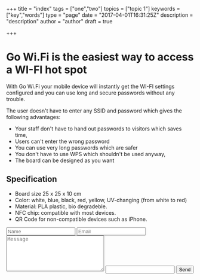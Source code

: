 +++
title = "index"
tags = ["one","two"]
topics = ["topic 1"]
keywords = ["key","words"]
type = "page"
date = "2017-04-01T16:31:25Z"
description = "description"
author = "author"
draft = true

+++
# Go Wi.Fi is the easiest way to access a WI-FI hot spot
With Go Wi.Fi your mobile device will instantly get the WI-FI settings configured and you can use long and secure passwords without any trouble.

The user doesn't have to enter any SSID and password which gives the following advantages:

 - Your staff don't have to hand out passwords to visitors which saves time,
 - Users can't enter the wrong password
 - You can use very long passwords which are safer
 - You don't have to use WPS which shouldn't be used anyway,
 - The board can be designed as you want
 
## Specification

- Board size 25 x 25 x 10 cm
- Color: white, blue, black, red, yellow,  UV-changing (from white to red)
- Material: PLA plastic, bio degradeble.
- NFC chip: compatible with most devices.
- QR Code for non-compatible devices such as iPhone.

<form id="contact-form" action="//formspree.io/ulf.e.sv@gmail.com" method="post">
	<input type="text" name="Name" placeholder="Name" required>
	<input type="email" name="Email" placeholder="Email" required>
	<textarea name="Message" cols="30" rows="6" placeholder="Message" required></textarea>
	<!-- CONFIG -->
	<input class="is-hidden" type="text" name="_gotcha">
	<input type="hidden" name="_subject" value="Subject">
	<input type="hidden" name="_cc" value="goran@molnfront.com">
	<!-- /CONFIG -->
	<input class="submit" type="submit" value="Send">
</form>
